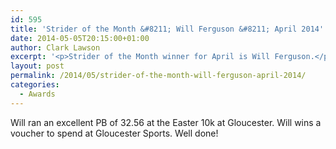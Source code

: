 ```yaml
---
id: 595
title: 'Strider of the Month &#8211; Will Ferguson &#8211; April 2014'
date: 2014-05-05T20:15:00+01:00
author: Clark Lawson
excerpt: '<p>Strider of the Month winner for April is Will Ferguson.</p>'
layout: post
permalink: /2014/05/strider-of-the-month-will-ferguson-april-2014/
categories:
  - Awards
---
```

Will ran an excellent PB of 32.56 at the Easter 10k at Gloucester. Will wins a voucher to spend at Gloucester Sports. Well done!